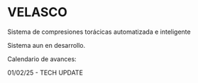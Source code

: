 # VELASCO
Sistema de compresiones torácicas automatizada e inteligente

Sistema aun en desarrollo.

Calendario de avances:

01/02/25 - TECH UPDATE

